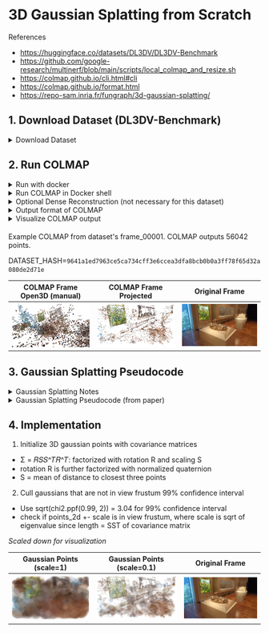 # 3D Gaussian Splatting from Scratch

References
- https://huggingface.co/datasets/DL3DV/DL3DV-Benchmark
- https://github.com/google-research/multinerf/blob/main/scripts/local_colmap_and_resize.sh
- https://colmap.github.io/cli.html#cli
- https://colmap.github.io/format.html
- https://repo-sam.inria.fr/fungraph/3d-gaussian-splatting/


## 1. Download Dataset (DL3DV-Benchmark)

<details>
<summary>Download Dataset</summary>

First try running without --hash to get .csv file.
Then $hash = scene_hash in .csv file

```bash
python utils/download.py --odir data --subset hash --only_level4 --hash $hash
```
</details>

## 2. Run COLMAP

<details>
<summary>Run with docker</summary>

```bash

docker pull colmap/colmap # cuda=12.6
docker pull colmap/colmap:20240723.601 # cuda<=12.4

docker run --gpus all -it -v $(pwd)/data:/data colmap/colmap:20240723.601
```
</details>

<details>
<summary>Run COLMAP in Docker shell</summary>

```bash
USE_GPU=1
# Dataset path that contains images/
DATASET_PATH=/data
CAMERA=${2:-OPENCV} # or OPENCV_FISHEYE

### Feature extraction
colmap feature_extractor \
    --database_path "$DATASET_PATH"/database.db \
    --image_path "$DATASET_PATH"/images \
    --ImageReader.single_camera 1 \
    --ImageReader.camera_model "$CAMERA" \
    --SiftExtraction.use_gpu "$USE_GPU"


### Feature matching
colmap exhaustive_matcher \
    --database_path "$DATASET_PATH"/database.db \
    --SiftMatching.use_gpu "$USE_GPU"

### Bundle adjustment
### takes the longest time
mkdir -p "$DATASET_PATH"/sparse
colmap mapper \
    --database_path "$DATASET_PATH"/database.db \
    --image_path "$DATASET_PATH"/images \
    --output_path "$DATASET_PATH"/sparse \
    --Mapper.ba_global_function_tolerance=0.000001
```
</details>


<details>
<summary>Optional Dense Reconstruction (not necessary for this dataset)</summary>

```bash
colmap image_undistorter \
    --image_path $DATASET_PATH/images \
    --input_path $DATASET_PATH/sparse/0 \
    --output_path $DATASET_PATH/dense \
    --output_type COLMAP \
    --max_image_size 2000

### takes a while
colmap patch_match_stereo \
    --workspace_path $DATASET_PATH/dense \
    --workspace_format COLMAP \
    --PatchMatchStereo.geom_consistency true

### haven't tested
colmap stereo_fusion \
    --workspace_path $DATASET_PATH/dense \
    --workspace_format COLMAP \
    --input_type geometric \
    --output_path $DATASET_PATH/dense/fused.ply

### haven't tested
colmap poisson_mesher \
    --input_path $DATASET_PATH/dense/fused.ply \
    --output_path $DATASET_PATH/dense/meshed-poisson.ply

### haven't tested
colmap delaunay_mesher \
    --input_path $DATASET_PATH/dense \
    --output_path $DATASET_PATH/dense/meshed-delaunay.ply
```

</details>

<details>
<summary>Output format of COLMAP</summary>

### cameras.bin
Contains camera intrinsic parameters for each camera:
| Parameter | Description |
|-----------|-------------|
| Camera ID | Unique identifier for each camera |
| Model Type | Camera model (PINHOLE, SIMPLE_RADIAL, etc.) |
| Dimensions | Image width and height |
| Calibration | Focal length, principal point, distortion coefficients |

### images.bin
Stores camera extrinsic parameters (poses) for each image:
| Parameter | Description |
|-----------|-------------|
| Image ID | Unique identifier for each image |
| Rotation | Camera orientation as quaternion |
| Translation | Camera position vector |
| Camera ID | Reference to corresponding camera in cameras.bin |
| Filename | Name of the source image file |

### points3D.bin
Contains the reconstructed 3D point cloud data:
| Parameter | Description |
|-----------|-------------|
| Point ID | Unique identifier for each 3D point |
| Coordinates | XYZ position in world space |
| Color | RGB color values |
| Error | Reprojection error |
| Track Length | Number of images observing this point |
| Track Info | List of image IDs and feature IDs that observed this point |

</details>

<details>
<summary>Visualize COLMAP output</summary>

### Point Cloud Visualization Script

```python
import numpy as np
from utils.colmap_utils import read_points3D_binary, visualize_point_cloud

points3D_file = "data/sparse/0/points3D.bin"
points3D_data = read_points3D_binary(points3D_file)

points = np.array([v["xyz"] for v in points3D_data.values()])
colors = np.array([v["rgb"] / 255.0 for v in points3D_data.values()])

print(f"Loaded {len(points)} points")

visualize_point_cloud(points, colors)
```

### Open3D Viewer controls

#### Mouse view control
 - Left button + drag         : Rotate.
 - Ctrl + left button + drag  : Translate.
 - Wheel button + drag        : Translate.
 - Shift + left button + drag : Roll.
 - Wheel                      : Zoom in/out.

#### Keyboard view control
 - [/]          : Increase/decrease field of view.
 - R            : Reset view point.
 - Ctrl/Cmd + C : Copy current view status into the clipboard.
 - Ctrl/Cmd + V : Paste view status from clipboard.

#### General control
 - Q, Esc       : Exit window.
 - H            : Print help message.
 - P, PrtScn    : Take a screen capture.
 - D            : Take a depth capture.
 - O            : Take a capture of current rendering settings.
</details>

####
Example COLMAP from dataset's frame_00001. COLMAP outputs 56042 points.

DATASET_HASH=`9641a1ed7963ce5ca734cff3e6ccea3dfa8bcb0b0a3ff78f65d32a080de2d71e`

| COLMAP Frame Open3D (manual) | COLMAP Frame Projected | Original Frame |
|:------------:|:---------------------:|:--------------:|
| <img src="docs/images/colmap_frame_00001.png" width="300"/> | <img src="docs/images/projected_frame_00001.png" width="300"/> | <img src="docs/images/frame_00001.png" width="300"/> |


## 3. Gaussian Splatting Pseudocode

<details>
<summary>Gaussian Splatting Notes</summary>

```
3D Gaussian Splatting (volumetric, rasterization)
1. initialize 3D gaussians
    - differentiable volumetric representation
2. optimize anisotropic covariance
3. visibility-aware rendering algorithm

Allows high quality and real-time rendering

VS Nerfs (ray tracing)
 - high quality but slow training
 - fast training with hash encoding / , but slow rendering
 - importance sampling and positional encoding, but still slow
 - struggle with empty space since neural networks are "continuos"
Inputs:
 - Only use SFM (Colmap)
 - MVS data (dense reconstruction, color, depth, normals, confidence)
    - re-project and blend input images, but fail to recover "unreconstructred or over-reconstructed" regions
    - so new methods leverage GPU that reduce artifacts
 - Initialize 150k gaussians with SFM points. For nerf-synthetic, even randomized points do well

Gaussian points --> project to 2D, then apply alpha blending
  - Like NeRF, trace depth
   - initially tried with points, but there were holes so moved to "splatts" or circular / elliptic discs
    - also, initial methods still depended on MVS

Optimization:
 - 3D position
 - opacity alpha
 - anisotropic covariance
 - spherical harmonic coefficients

- blended with adaptive density control
 - add more gaussians
 - remove gaussians

Real-time rendering:
 - tile-based rasterization GPU sorting
 - alpha blending (visibility-aware). Allows fast forward and backward pass

Alpha blending (like NeRF)
 - samples point along a ray
 - compute density (color) at each point
    - C = T*alpha*(cumulative)
```
</details>


<details>
<summary>Gaussian Splatting Pseudocode (from paper)</summary>

```
Algorithm 1 Optimization and Densification
𝑤, ℎ: width and height of the training images

𝑀 ← SfM Points ⊲ Positions
𝑆,𝐶, 𝐴 ← InitAttributes() ⊲ Covariances, Colors, Opacities
𝑖 ← 0 ⊲ Iteration Count

while not converged do
    𝑉 , ˆ𝐼 ← SampleTrainingView() ⊲ Camera 𝑉 and Image
    𝐼 ← Rasterize(𝑀, 𝑆, 𝐶, 𝐴, 𝑉 ) ⊲ Alg. 2
    𝐿 ← 𝐿𝑜𝑠𝑠(𝐼, ˆ𝐼) ⊲ Loss
    𝑀, 𝑆, 𝐶, 𝐴 ← Adam(∇𝐿) ⊲ Backprop & Step
    if IsRefinementIteration(𝑖) then
        for all Gaussians (𝜇, Σ, 𝑐, 𝛼) in (𝑀, 𝑆,𝐶, 𝐴) do
            if 𝛼 < 𝜖 or IsTooLarge(𝜇, Σ) then ⊲ Pruning
                RemoveGaussian()
        if ∇𝑝𝐿 > 𝜏𝑝 then ⊲ Densification
                if ∥𝑆 ∥ > 𝜏𝑆 then ⊲ Over-reconstruction
                    SplitGaussian(𝜇, Σ, 𝑐, 𝛼)
                else ⊲ Under-reconstruction
                    CloneGaussian(𝜇, Σ, 𝑐, 𝛼)
    𝑖 ← 𝑖 + 1


Algorithm 2 GPU software rasterization of 3D Gaussians
𝑤, ℎ: width and height of the image to rasterize
𝑀, 𝑆: Gaussian means and covariances in world space
𝐶, 𝐴: Gaussian colors and opacities
𝑉 : view configuration of current camera

function Rasterize(𝑤, ℎ, 𝑀, 𝑆, 𝐶, 𝐴, 𝑉 )
    CullGaussian(𝑝, 𝑉 ) ⊲ Frustum Culling
    𝑀′, 𝑆′ ← ScreenspaceGaussians(𝑀, 𝑆, 𝑉 ) ⊲ Transform
    𝑇 ← CreateTiles(𝑤, ℎ)
    𝐿, 𝐾 ← DuplicateWithKeys(𝑀′, 𝑇 ) ⊲ Indices and Keys
        SortByKeys(𝐾, 𝐿) ⊲ Globally Sort
    𝑅 ← IdentifyTileRanges(𝑇 , 𝐾)
    𝐼 ← 0 ⊲ Init Canvas
    for all Tiles 𝑡 in 𝐼 do
        for all Pixels 𝑖 in 𝑡 do
            𝑟 ← GetTileRange(𝑅, 𝑡)
            𝐼 [𝑖] ← BlendInOrder(𝑖, 𝐿, 𝑟, 𝐾, 𝑀′, 𝑆′, 𝐶, 𝐴)
    return 𝐼
```
</details>

## 4. Implementation

1. Initialize 3D gaussian points with covariance matrices
 -  Σ = 𝑅𝑆𝑆^𝑇𝑅^𝑇: factorized with rotation R and scaling S
 - rotation R is further factorized with normalized quaternion
 -  S = mean of distance to closest three points
2. Cull gaussians that are not in view frustum 99% confidence interval
 - Use sqrt(chi2.ppf(0.99, 2)) = 3.04 for 99% confidence interval
 - check if points_2d +- scale is in view frustum, where scale is sqrt of eigenvalue since length = SST of covariance matrix

*Scaled down for visualization*

| Gaussian Points (scale=1) | Gaussian Points (scale=0.1) | Original Frame |
|:------------:|:---------------------:|:--------------:|
| <img src="docs/images/projected_gaussian_00001_scaled_1.png" width="300"/> | <img src="docs/images/projected_gaussian_00001_scaled_0.1.png" width="300"/> | <img src="docs/images/frame_00001.png" width="300"/> |
